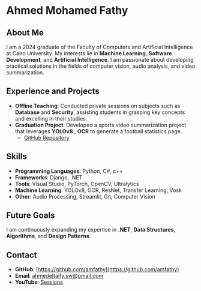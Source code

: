 # Ahmed Mohamed Fathy

## About Me
I am a 2024 graduate of the Faculty of Computers and Artificial Intelligence at Cairo University. My interests lie in **Machine Learning**, **Software Development**, and **Artificial Intelligence**. I am passionate about developing practical solutions in the fields of computer vision, audio analysis, and video summarization.

## Experience and Projects
- **Offline Teaching**: Conducted private sessions on subjects such as **Database** and **Security**, assisting students in grasping key concepts and excelling in their studies.
- **Graduation Project**: Developed a sports video summarization project that leverages **YOLOv8** , **OCR** to generate a football statistics page.  
  - [GitHub Repository](https://github.com/amfathy/Football-statistics-page)

## Skills
- **Programming Languages**: Python, C#, c++
- **Frameworks**: Django, .NET
- **Tools**: Visual Studio, PyTorch, OpenCV, Ultralytics
- **Machine Learning**: YOLOv8, OCR, ResNet, Transfer Learning, Vosk
- **Other**: Audio Processing, Streamlit, Git, Computer Vision
  
## Future Goals
I am continuously expanding my expertise in **.NET**, **Data Structures**, **Algorithms**, and **Design Patterns**.

## Contact
- **GitHub**: [https://github.com/amfathy](https://github.com/amfathy)
- **Email**: [ahmedeltaify.sw@gmail.com](mailto:ahmedeltaify.sw@gmail.com)
- **YouTube**: [Sessions](https://www.youtube.com/watch?v=91kaFcoGgIs&t=1678s)
